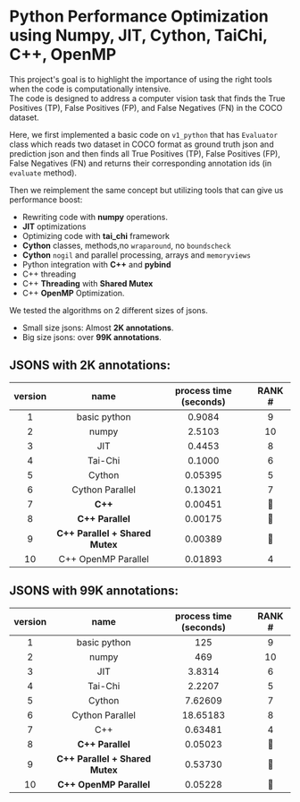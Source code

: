 # Python Performance Optimization using Numpy, JIT, Cython, TaiChi, C++, OpenMP

This project's goal is to highlight the importance of using the right tools 
when the code is computationally intensive.\
The code is designed to address a computer vision task that finds the True 
Positives (TP), False Positives (FP), and False Negatives (FN) in the 
COCO dataset.

Here, we first implemented a basic code on `v1_python` that has `Evaluator` class which
reads two dataset in COCO format as ground truth json and prediction json and then finds 
all True Positives (TP), False Positives (FP), False Negatives (FN) and returns their 
corresponding annotation ids (in `evaluate` method).

Then we reimplement the same concept but utilizing tools that can give us performance
boost:

- Rewriting code with **numpy** operations.
- **JIT** optimizations
- Optimizing code with **tai_chi** framework
- **Cython** classes, methods,no `wraparound`, no `boundscheck`
- **Cython** `nogil` and parallel processing, arrays and `memoryviews`
- Python integration with **C++** and **pybind**
- C++ threading
- C++ **Threading** with **Shared Mutex**
- C++ **OpenMP** Optimization.

We tested the algorithms on 2 different sizes of jsons.

- Small size jsons: Almost **2K annotations**.
- Big size jsons: over **99K annotations**.

## JSONS with 2K annotations:

| version |              name               | process time (seconds) |      RANK #       |
|:-------:|:-------------------------------:|:----------------------:|:-----------------:|
|    1    |          basic python           |         0.9084         |         9         |
|    2    |              numpy              |         2.5103         |        10         |
|    3    |               JIT               |         0.4453         |         8         |
|    4    |             Tai-Chi             |         0.1000         |         6         |
|    5    |             Cython              |        0.05395         |         5         |
|    6    |         Cython Parallel         |        0.13021         |         7         |
|    7    |             **C++**             |        0.00451         | :3rd_place_medal: |
|    8    |        **C++ Parallel**         |        0.00175         | :1st_place_medal: |
|    9    | **C++ Parallel + Shared Mutex** |        0.00389         | :2nd_place_medal: |
|   10    |       C++ OpenMP Parallel       |        0.01893         |         4         |

## JSONS with 99K annotations:

| version |              name               | process time (seconds) |      RANK #       |
|:-------:|:-------------------------------:|:----------------------:|:-----------------:|
|    1    |          basic python           |          125           |         9         |
|    2    |              numpy              |          469           |        10         |
|    3    |               JIT               |         3.8314         |         6         |
|    4    |             Tai-Chi             |         2.2207         |         5         |
|    5    |             Cython              |        7.62609         |         7         |
|    6    |         Cython Parallel         |        18.65183        |         8         |
|    7    |               C++               |        0.63481         |         4         |
|    8    |        **C++ Parallel**         |        0.05023         | :1st_place_medal: |
|    9    | **C++ Parallel + Shared Mutex** |        0.53730         | :3rd_place_medal: |
|   10    |     **C++ OpenMP Parallel**     |        0.05228         | :2nd_place_medal: |

